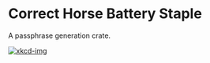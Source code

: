 # Correct Horse Battery Staple
A passphrase generation crate.

[![xkcd-img]][xkcd]

[xkcd]: https://xkcd.com/936/
[xkcd-img]: https://imgs.xkcd.com/comics/password_strength.png
